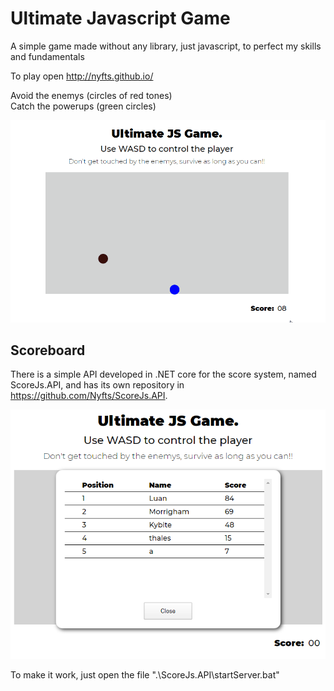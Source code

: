 # Ultimate Javascript Game

A simple game made without any library, just javascript, to perfect my skills and fundamentals

To play open http://nyfts.github.io/ <br/>
  
Avoid the enemys (circles of red tones) <br/>
Catch the powerups (green circles) <br/>

![](Sample.gif)

## Scoreboard

There is a simple API developed in .NET core for the score system, named ScoreJs.API, and has its own repository in https://github.com/Nyfts/ScoreJs.API.

![](scoreboard.png)

To make it work, just open the file ".\ScoreJs.API\startServer.bat"